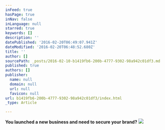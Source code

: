 ```yaml
---
inFeed: true
hasPage: true
inNav: false
inLanguage: null
starred: true
keywords: []
description: ''
datePublished: '2016-02-20T06:49:07.941Z'
dateModified: '2016-02-20T06:48:52.680Z'
title: ''
author: []
sourcePath: _posts/2016-02-10-b1419fb6-200b-4777-9302-98a942c01df3.md
published: true
authors: []
publisher:
  name: null
  domain: null
  url: null
  favicon: null
url: b1419fb6-200b-4777-9302-98a942c01df3/index.html
_type: Article

---
```

**You launched a new business and need to secure your brand?**
![](https://the-grid-user-content.s3-us-west-2.amazonaws.com/1e891fda-8bbd-4d24-b8e2-1064dec36054.jpg)